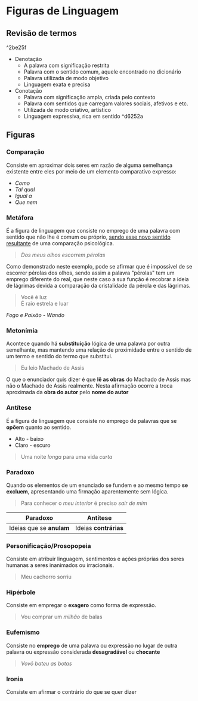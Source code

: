 # Figuras de Linguagem
## Revisão de termos
^2be25f

- Denotação
	- A palavra com significação restrita
	- Palavra com o sentido comum, aquele encontrado no dicionário
	- Palavra utilizada de modo objetivo
	- Linguagem exata e precisa
- Conotação
	- Palavra com significação ampla, criada pelo contexto
	- Palavra com sentidos que carregam valores sociais, afetivos e etc.
	- Utilizada de modo criativo, artístico
	- Linguagem expressiva, rica em sentido ^d6252a
## Figuras
### Comparação
Consiste em aproximar dois seres em razão de alguma semelhança existente entre eles por meio de um elemento comparativo expresso:
- *Como*
- *Tal qual*
- *Igual a*
- *Que nem*
### Metáfora
É a figura de linguagem que consiste no emprego de uma palavra com sentido que não lhe é comum ou próprio, [sendo esse novo sentido resultante](#^d6252a) de uma comparação psicológica.

> _Dos meus olhos escorrem pérolas_

Como demonstrado neste exemplo, pode se afirmar que é impossível de se escorrer pérolas dos olhos, sendo assim a palavra "pérolas" tem um emprego diferente do real, que neste caso a sua função é recobrar a ideia de lágrimas devida a comparação da cristalidade da pérola e das lágrimas.

> Você é luz  
> É raio estrela e luar

*Fogo e Paixão - Wando*
### Metonímia
Acontece quando há **substituição** lógica de uma palavra por outra semelhante, mas mantendo uma relação de proximidade entre o sentido de um termo e sentido do termo que substitui.

> Eu leio Machado de Assis

O que o enunciador quis dizer é que **lê as obras** do Machado de Assis mas não o Machado de Assis realmente. Nesta afirmação ocorre a troca aproximada da **obra do autor** pelo **nome do autor**
### Antítese
É a figura de linguagem que consiste no emprego de palavras que se **opõem** quanto ao sentido.
- Alto - baixo
- Claro - escuro

> Uma noite *longa* para uma vida *curta*
### Paradoxo
Quando os elementos de um enunciado se fundem e ao mesmo tempo **se excluem**, apresentando uma firmação aparentemente sem lógica.

>Para conhecer o *meu interior* é preciso *sair de mim*

|Paradoxo|Antítese|
|---------|---------|
|Ideias que se **anulam**| Ideias **contrárias** |
### Personificação/Prosopopeia
Consiste em atribuir linguagem, sentimentos e ações próprias dos seres humanas a seres inanimados ou irracionais.

> Meu cachorro sorriu

### Hipérbole
Consiste em empregar o **exagero** como forma de expressão.

> Vou comprar um *milhão* de balas

### Eufemismo
Consiste no **emprego** de uma palavra ou expressão no lugar de outra palavra ou expressão considerada **desagradável** ou **chocante**

> *Vovô bateu as botas*

### Ironia
Consiste em afirmar o contrário do que se quer dizer